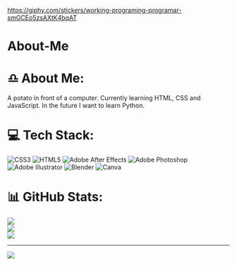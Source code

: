 https://giphy.com/stickers/working-programing-programar-smGCEo5zsAXtK4bqAT

# About-Me
# ♎ About Me:
A potato in front of a computer. Currently learning HTML, CSS and JavaScript. In the future I want to learn Python.



# 💻 Tech Stack:
![CSS3](https://img.shields.io/badge/css3-%231572B6.svg?style=for-the-badge&logo=css3&logoColor=white) ![HTML5](https://img.shields.io/badge/html5-%23E34F26.svg?style=for-the-badge&logo=html5&logoColor=white) ![Adobe After Effects](https://img.shields.io/badge/Adobe%20After%20Effects-9999FF.svg?style=for-the-badge&logo=Adobe%20After%20Effects&logoColor=white) ![Adobe Photoshop](https://img.shields.io/badge/adobephotoshop-%2331A8FF.svg?style=for-the-badge&logo=adobephotoshop&logoColor=white) ![Adobe Illustrator](https://img.shields.io/badge/adobeillustrator-%23FF9A00.svg?style=for-the-badge&logo=adobeillustrator&logoColor=white) ![Blender](https://img.shields.io/badge/blender-%23F5792A.svg?style=for-the-badge&logo=blender&logoColor=white) ![Canva](https://img.shields.io/badge/Canva-%2300C4CC.svg?style=for-the-badge&logo=Canva&logoColor=white)
# 📊 GitHub Stats:
![](https://github-readme-stats.vercel.app/api?username=Haesonni&theme=dark&hide_border=false&include_all_commits=false&count_private=false)<br/>
![](https://github-readme-streak-stats.herokuapp.com/?user=Haesonni&theme=dark&hide_border=false)<br/>
![](https://github-readme-stats.vercel.app/api/top-langs/?username=Haesonni&theme=dark&hide_border=false&include_all_commits=false&count_private=false&layout=compact)

---
[![](https://visitcount.itsvg.in/api?id=Haesonni&icon=0&color=0)](https://visitcount.itsvg.in)

<!-- Proudly created with GPRM ( https://gprm.itsvg.in ) -->
